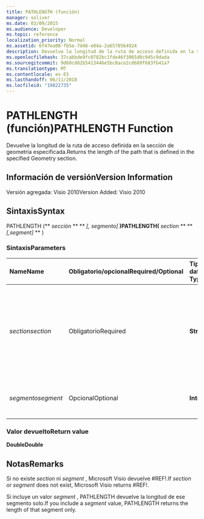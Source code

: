 ```yaml
---
title: PATHLENGTH (función)
manager: soliver
ms.date: 03/09/2015
ms.audience: Developer
ms.topic: reference
localization_priority: Normal
ms.assetid: 6f47ea08-fb5e-7d48-e84a-2a6570564924
description: Devuelve la longitud de la ruta de acceso definida en la sección de geometría especificada.
ms.openlocfilehash: 37cabbde9fc0782bc1fde46f3065d0c945c9dada
ms.sourcegitcommit: 9d60cd82b5413446e5bc8ace2cd689f683fb41a7
ms.translationtype: MT
ms.contentlocale: es-ES
ms.lasthandoff: 06/11/2018
ms.locfileid: "19822735"
---
```

# <a name="pathlength-function"></a><span data-ttu-id="2ba6d-103">PATHLENGTH (función)</span><span class="sxs-lookup"><span data-stu-id="2ba6d-103">PATHLENGTH Function</span></span>

<span data-ttu-id="2ba6d-104">Devuelve la longitud de la ruta de acceso definida en la sección de geometría especificada.</span><span class="sxs-lookup"><span data-stu-id="2ba6d-104">Returns the length of the path that is defined in the specified Geometry section.</span></span>
  
## <a name="version-information"></a><span data-ttu-id="2ba6d-105">Información de versión</span><span class="sxs-lookup"><span data-stu-id="2ba6d-105">Version Information</span></span>

<span data-ttu-id="2ba6d-106">Versión agregada: Visio 2010</span><span class="sxs-lookup"><span data-stu-id="2ba6d-106">Version Added: Visio 2010</span></span> 
  
## <a name="syntax"></a><span data-ttu-id="2ba6d-107">Sintaxis</span><span class="sxs-lookup"><span data-stu-id="2ba6d-107">Syntax</span></span>

<span data-ttu-id="2ba6d-108">PATHLENGTH (** *sección* ** ** *[, segmento]* **)</span><span class="sxs-lookup"><span data-stu-id="2ba6d-108">PATHLENGTH(** *section* ** ** *[,segment]* ** )</span></span> 
  
### <a name="parameters"></a><span data-ttu-id="2ba6d-109">Sintaxis</span><span class="sxs-lookup"><span data-stu-id="2ba6d-109">Parameters</span></span>

|<span data-ttu-id="2ba6d-110">**Name**</span><span class="sxs-lookup"><span data-stu-id="2ba6d-110">**Name**</span></span>|<span data-ttu-id="2ba6d-111">**Obligatorio/opcional**</span><span class="sxs-lookup"><span data-stu-id="2ba6d-111">**Required/Optional**</span></span>|<span data-ttu-id="2ba6d-112">**Tipo de datos**</span><span class="sxs-lookup"><span data-stu-id="2ba6d-112">**Data Type**</span></span>|<span data-ttu-id="2ba6d-113">**Descripción**</span><span class="sxs-lookup"><span data-stu-id="2ba6d-113">**Description**</span></span>|
|:-----|:-----|:-----|:-----|
| <span data-ttu-id="2ba6d-114">_section_</span><span class="sxs-lookup"><span data-stu-id="2ba6d-114">_section_</span></span> <br/> |<span data-ttu-id="2ba6d-115">Obligatorio</span><span class="sxs-lookup"><span data-stu-id="2ba6d-115">Required</span></span>  <br/> |<span data-ttu-id="2ba6d-116">**String**</span><span class="sxs-lookup"><span data-stu-id="2ba6d-116">**String**</span></span> <br/> |<span data-ttu-id="2ba6d-117">Sección de geometría que representa la ruta de acceso, especificada por una referencia a su celda Path (por ejemplo, Geometry1.Path).</span><span class="sxs-lookup"><span data-stu-id="2ba6d-117">The Geometry section that represents the path, specified by a reference to its Path cell (for example, Geometry1.Path).</span></span>  <br/> |
| <span data-ttu-id="2ba6d-118">_segmento_</span><span class="sxs-lookup"><span data-stu-id="2ba6d-118">_segment_</span></span> <br/> |<span data-ttu-id="2ba6d-119">Opcional</span><span class="sxs-lookup"><span data-stu-id="2ba6d-119">Optional</span></span>  <br/> |<span data-ttu-id="2ba6d-120">**Integer**</span><span class="sxs-lookup"><span data-stu-id="2ba6d-120">**Integer**</span></span> <br/> |<span data-ttu-id="2ba6d-121">Segmento basado en 1 de la ruta de acceso que se va a medir.</span><span class="sxs-lookup"><span data-stu-id="2ba6d-121">The 1-based segment of the path to measure.</span></span>  <br/> |
   
### <a name="return-value"></a><span data-ttu-id="2ba6d-122">Valor devuelto</span><span class="sxs-lookup"><span data-stu-id="2ba6d-122">Return value</span></span>

 <span data-ttu-id="2ba6d-123">**Double**</span><span class="sxs-lookup"><span data-stu-id="2ba6d-123">**Double**</span></span>
  
## <a name="remarks"></a><span data-ttu-id="2ba6d-124">Notas</span><span class="sxs-lookup"><span data-stu-id="2ba6d-124">Remarks</span></span>

<span data-ttu-id="2ba6d-125">Si no existe _section_ ni _segment_ , Microsoft Visio devuelve #REF!.</span><span class="sxs-lookup"><span data-stu-id="2ba6d-125">If  _section_ or  _segment_ does not exist, Microsoft Visio returns #REF!.</span></span> 
  
<span data-ttu-id="2ba6d-126">Si incluye un valor _segment_ , PATHLENGTH devuelve la longitud de ese segmento solo.</span><span class="sxs-lookup"><span data-stu-id="2ba6d-126">If you include a  _segment_ value, PATHLENGTH returns the length of that segment only.</span></span> 
  

